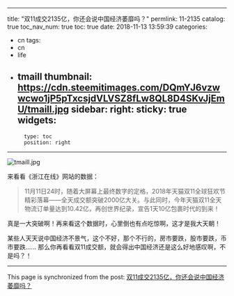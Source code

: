 
---
title: "双11成交2135亿，你还会说中国经济萎靡吗？"
permlink: 11-2135
catalog: true
toc_nav_num: true
toc: true
date: 2018-11-13 13:59:39
categories:
- cn
tags:
- cn
- life
- tmaill
thumbnail: https://cdn.steemitimages.com/DQmYJ6vzwwcwo1jP5pTxcsjdVLVSZ8fLw8QL8D4SKvJjEmU/tmaill.jpg
sidebar:
    right:
        sticky: true
widgets:
    -
        type: toc
        position: right
---


![tmaill.jpg](https://cdn.steemitimages.com/DQmYJ6vzwwcwo1jP5pTxcsjdVLVSZ8fLw8QL8D4SKvJjEmU/tmaill.jpg)

来看看《浙江在线》网站的数据：

>11月11日24时，随着大屏幕上最终数字的定格，2018年天猫双11全球狂欢节精彩落幕——全天成交额突破2000亿大关。与此同时，今年天猫双11全天物流订单量达到10.42亿，再创世界纪录，宣告1天10亿包裹时代的到来！ 

真是一大突破啊！再来看这个数据时，心里倒也有点吃惊啊，这才是我大天朝！

某些人天天说中国经济不景气，这个不好，那个不行的，房市要跌，股市要跌，币市要跌...... 那么你再看看双11成交额，就会得出中国经济还是这么好地感叹啊，不是吗？！

- - -

This page is synchronized from the post: [双11成交2135亿，你还会说中国经济萎靡吗？](https://steemit.com/@lemooljiang/11-2135)
